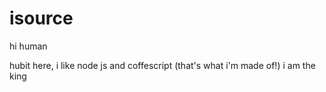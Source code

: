 # isource
hi human

hubit here, i like node js and coffescript (that's what i'm made of!)
i am the king
